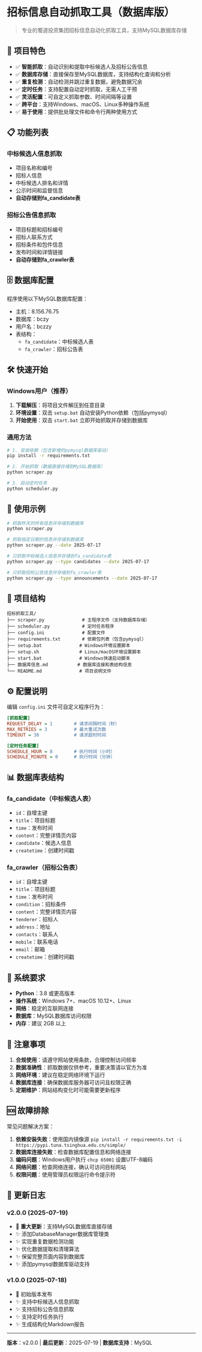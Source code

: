 # 招标信息自动抓取工具（数据库版）

> 专业的蜀道投资集团招标信息自动化抓取工具，支持MySQL数据库存储

## 🚀 项目特色

- ✅ **智能抓取**：自动识别和提取中标候选人及招标公告信息
- ✅ **数据库存储**：直接保存至MySQL数据库，支持结构化查询和分析
- ✅ **重复检测**：自动检测并跳过重复数据，避免数据冗余
- ✅ **定时任务**：支持配置自动定时抓取，无需人工干预
- ✅ **灵活配置**：可自定义抓取参数、时间间隔等设置
- ✅ **跨平台**：支持Windows、macOS、Linux多种操作系统
- ✅ **易于使用**：提供批处理文件和命令行两种使用方式

## 📋 功能列表

### 中标候选人信息抓取
- 项目名称和编号
- 招标人信息
- 中标候选人排名和详情
- 公示时间和监督信息
- **自动存储到fa_candidate表**

### 招标公告信息抓取
- 项目标题和招标编号
- 招标人联系方式
- 招标条件和包件信息
- 发布时间和详情链接
- **自动存储到fa_crawler表**

## 🗄️ 数据库配置

程序使用以下MySQL数据库配置：
- 主机：8.156.76.75
- 数据库：bczy
- 用户名：bczzy
- 表结构：
  - `fa_candidate`：中标候选人表
  - `fa_crawler`：招标公告表

## 🛠️ 快速开始

### Windows用户（推荐）

1. **下载解压**：将项目文件解压到任意目录
2. **环境设置**：双击 `setup.bat` 自动安装Python依赖（包括pymysql）
3. **开始使用**：双击 `start.bat` 立即开始抓取并存储到数据库

### 通用方法

```bash
# 1. 安装依赖（包含新增的pymysql数据库驱动）
pip install -r requirements.txt

# 2. 开始抓取（数据直接存储到MySQL数据库）
python scraper.py

# 3. 启动定时任务
python scheduler.py
```

## 📖 使用示例

```bash
# 抓取昨天的所有信息并存储到数据库
python scraper.py

# 抓取指定日期的信息并存储到数据库
python scraper.py --date 2025-07-17

# 只抓取中标候选人信息并存储到fa_candidate表
python scraper.py --type candidates --date 2025-07-17

# 只抓取招标公告信息并存储到fa_crawler表
python scraper.py --type announcements --date 2025-07-17
```

## 📁 项目结构

```
招标抓取工具/
├── scraper.py              # 主程序文件（支持数据库存储）
├── scheduler.py            # 定时任务程序
├── config.ini              # 配置文件
├── requirements.txt        # 依赖包列表（包含pymysql）
├── setup.bat              # Windows环境设置脚本
├── setup.sh               # Linux/macOS环境设置脚本
├── start.bat              # Windows快速启动脚本
├── 数据库信息.md           # 数据库连接和表结构信息
└── README.md              # 项目说明文件
```

## ⚙️ 配置说明

编辑 `config.ini` 文件可自定义程序行为：

```ini
[抓取配置]
REQUEST_DELAY = 1        # 请求间隔时间（秒）
MAX_RETRIES = 3          # 最大重试次数
TIMEOUT = 30             # 请求超时时间

[定时任务配置]
SCHEDULE_HOUR = 8        # 执行时间（小时）
SCHEDULE_MINUTE = 0      # 执行时间（分钟）
```

## 📊 数据库表结构

### fa_candidate（中标候选人表）
- `id`：自增主键
- `title`：项目标题
- `time`：发布时间
- `content`：完整详情页内容
- `candidate`：候选人信息
- `createtime`：创建时间戳

### fa_crawler（招标公告表）
- `id`：自增主键
- `title`：项目标题
- `time`：发布时间
- `condition`：招标条件
- `content`：完整详情页内容
- `tenderer`：招标人
- `address`：地址
- `contacts`：联系人
- `mobile`：联系电话
- `email`：邮箱
- `createtime`：创建时间戳

## 🔧 系统要求

- **Python**：3.8 或更高版本
- **操作系统**：Windows 7+、macOS 10.12+、Linux
- **网络**：稳定的互联网连接
- **数据库**：MySQL数据库访问权限
- **内存**：建议 2GB 以上

## 📝 注意事项

1. **合规使用**：请遵守网站使用条款，合理控制访问频率
2. **数据准确性**：抓取数据仅供参考，重要决策请以官方为准
3. **网络环境**：建议在稳定网络环境下运行
4. **数据库连接**：确保数据库服务器可访问且权限正确
5. **定期维护**：网站结构变化时可能需要更新程序

## 🆘 故障排除

常见问题解决方案：

1. **依赖安装失败**：使用国内镜像源 `pip install -r requirements.txt -i https://pypi.tuna.tsinghua.edu.cn/simple/`
2. **数据库连接失败**：检查数据库配置信息和网络连接
3. **编码问题**：Windows用户执行 `chcp 65001` 设置UTF-8编码
4. **网络问题**：检查网络连接，确认可访问目标网站
5. **权限问题**：使用管理员权限运行命令提示符

## 📄 更新日志

### v2.0.0 (2025-07-19)
- 🎉 **重大更新**：支持MySQL数据库直接存储
- ✨ 添加DatabaseManager数据库管理类
- ✨ 实现重复数据检测功能
- ✨ 优化数据提取和清理算法
- ✨ 保留完整页面内容到数据库
- ✨ 添加pymysql数据库驱动支持

### v1.0.0 (2025-07-18)
- 🎉 初始版本发布
- ✨ 支持中标候选人信息抓取
- ✨ 支持招标公告信息抓取
- ✨ 支持定时任务执行
- ✨ 生成结构化Markdown报告

---

**版本**：v2.0.0 | **最后更新**：2025-07-19 | **数据库支持**：MySQL
